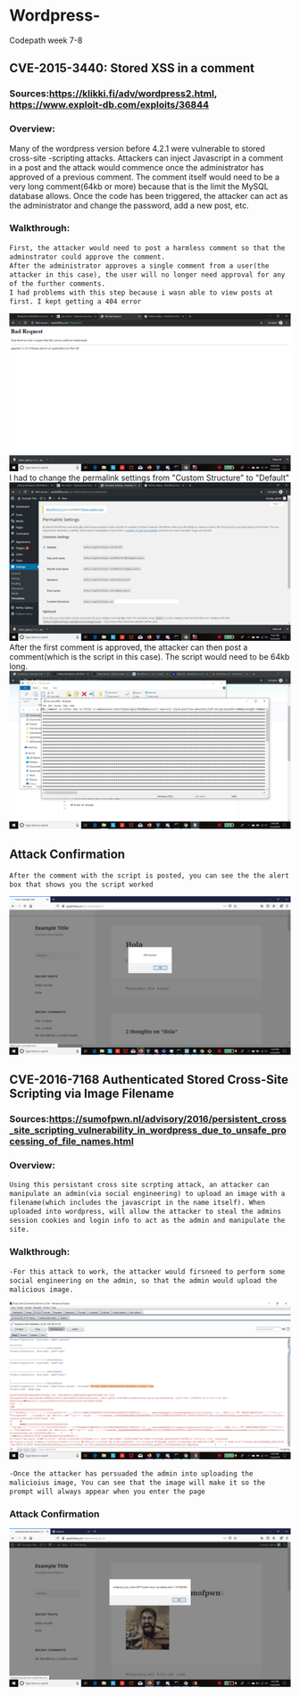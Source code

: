 # Wordpress-
Codepath week 7-8
## CVE-2015-3440: Stored XSS in a comment
### Sources:https://klikki.fi/adv/wordpress2.html, https://www.exploit-db.com/exploits/36844

### Overview:
  Many of the wordpress version before 4.2.1 were vulnerable to stored cross-site -scripting attacks. Attackers can inject Javascript in a comment in a post and the attack would commence once the administrator has approved of a previous comment.
  The comment itself would need to be a very long comment(64kb or more) because that is the limit the MySQL database allows. 
  Once the code has been triggered, the attacker can act as the administrator and change the password, add a new post, etc.
  
### Walkthrough:
  
    First, the attacker would need to post a harmless comment so that the adminstrator could approve the comment.
    After the administrator approves a single comment from a user(the attacker in this case), the user will no longer need approval for any of the further comments. 
    I had problems with this step because i wasn able to view posts at first. I kept getting a 404 error
 ![404 request when attempting to view page](images/Screenshot77.png)
    I had to change the permalink settings from "Custom Structure" to "Default"
 ![Change to default Permalink settings](images/Screenshot78.png)
    After the first comment is approved, the attacker can then post a comment(which is the script in this case).
    The script would need to be 64kb long.
 ![Script used for attack](images/Screenshot70.png)
 
    
 ## Attack Confirmation
    After the comment with the script is posted, you can see the the alert box that shows you the script worked
 ![Attack succes](images/Screenshot69.png)



## CVE-2016-7168 Authenticated Stored Cross-Site Scripting via Image Filename
### Sources:https://sumofpwn.nl/advisory/2016/persistent_cross_site_scripting_vulnerability_in_wordpress_due_to_unsafe_processing_of_file_names.html

### Overview:

    Using this persistant cross site scrpting attack, an attacker can manipulate an admin(via social engineering) to upload an image with a filename(which includes the javascript in the name itself). When uploaded into wordpress, will allow the attacker to steal the admins session cookies and login info to act as the admin and manipulate the site.
    
### Walkthrough:
    -For this attack to work, the attacker would firsneed to perform some social engineering on the admin, so that the admin would upload the malicious image.
   
 ![](images/Screenshot80.png)
    
    -Once the attacker has persuaded the admin into uploading the malicioius image, You can see that the image will make it so the prompt will always appear when you enter the page
    
### Attack Confirmation
 ![](images/Screenshot79.png)
